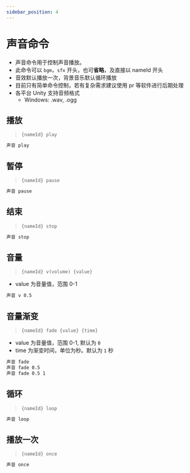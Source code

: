 ```yaml
---
sidebar_position: 4
---
```


# 声音命令

- 声音命令用于控制声音播放。
- 此命令可以 `bgm`，`sfx` 开头，也可**省略**，及直接以 nameId 开头
- 音效默认播放一次，背景音乐默认循环播放
- 目前只有简单命令控制，若有复杂需求建议使用 pr 等软件进行后期处理
- 各平台 Unity 支持音频格式
  - Windows: .wav, .ogg

## 播放

> `{nameId} play`

```txt
声音 play
```

## 暂停

> `{nameId} pause`

```txt
声音 pause
```

## 结束

> `{nameId} stop`

```txt
声音 stop
```

## 音量

> `{nameId} v(volume) {value}`

- value 为音量值，范围 0-1

```txt
声音 v 0.5
```

## 音量渐变

> `{nameId} fade {value} {time}`

- value 为音量值，范围 0-1, 默认为 `0`
- time 为渐变时间，单位为秒。默认为 `1` 秒

```txt
声音 fade
声音 fade 0.5
声音 fade 0.5 1
```

## 循环

> `{nameId} loop`

```txt
声音 loop
```

## 播放一次

> `{nameId} once`

```txt
声音 once
```
